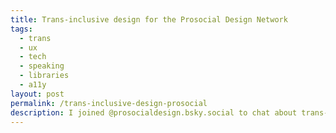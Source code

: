 ```yaml
---
title: Trans-inclusive design for the Prosocial Design Network
tags:
  - trans
  - ux
  - tech
  - speaking
  - libraries
  - a11y
layout: post
permalink: /trans-inclusive-design-prosocial
description: I joined @prosocialdesign.bsky.social to chat about trans-inclusive design in 2025; how focusing on a11y, optimization, and trust+safety make for more inclusive products; and how tech folks should be approaching AI.
---
```

